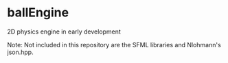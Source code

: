 # ballEngine
2D physics engine in early development

Note: Not included in this repository are the SFML libraries and Nlohmann's json.hpp.
